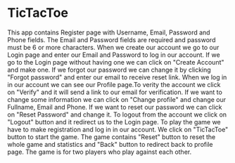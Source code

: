 # TicTacToe

This app contains Register page with Username, Email, Password and Phone fields. The Email and Password fields are required and password must be 6 or more characters.
When we create our account we go to our Login page and enter our Email and Password to log in our account. If we go to the Login page without having one we can click on "Create Account" and make one. If we forgot our password we can change it by clicking "Forgot password" and enter our email to receive reset link.
When we log in in our account we can see our Profile page.To verity the account we click on "Verify" and it will send a link to our email for verification. If we want to change some information we can click on "Change profile" and change our Fullname, Email and Phone. If we want to reset our password we can click on "Reset Password" and change it. To logout from the account we click on "Logout" button and it redirect us to the Login page.
To play the game we have to make registration and log in in our account. We click on "TicTacToe" button to start the game. The game contains "Reset" button to reset the whole game and statistics and "Back" button to redirect back to profile page. The game is for two players who play against each other.